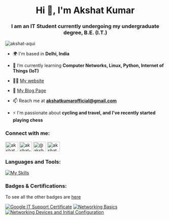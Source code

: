 <h1 align="center">Hi 👋, I'm Akshat Kumar</h1>
<h3 align="center">I am an IT Student currently undergoing my undergraduate degree, B.E. (I.T.)</h3>

<p align="left"> <img src="https://komarev.com/ghpvc/?username=akshat-aqui&label=Profile%20views&color=0e75b6&style=flat" alt="akshat-aqui" /> </p>


- 🌍 I'm based in **Delhi, India**

- 🌱 I’m currently learning **Computer Networks, Linux, Python, Internet of Things (IoT)**

- 👨‍💻 [My website](https://akshat-aqui.github.io/)

- 📝 [My Blog Page](https://akshat-aqui.hashnode.dev/)

- 📫 Reach me at **akshatkumarofficial@gmail.com**

- ⚡ I'm passionate about **cycling and travel, and I've recently started playing chess**

<h3 align="left">Connect with me:</h3>
<p align="left">
<a href="https://twitter.com/akshat_aqui" target="blank"><img align="center" src="https://raw.githubusercontent.com/rahuldkjain/github-profile-readme-generator/master/src/images/icons/Social/twitter.svg" alt="akshat_aqui" height="30" width="40" /></a>
<a href="https://linkedin.com/in/akshat-aqui" target="blank"><img align="center" src="https://raw.githubusercontent.com/rahuldkjain/github-profile-readme-generator/master/src/images/icons/Social/linked-in-alt.svg" alt="akshat-aqui" height="30" width="40" /></a>
<a href="https://hashnode.com/@akshat-aqui" target="blank"><img align="center" src="https://raw.githubusercontent.com/rahuldkjain/github-profile-readme-generator/master/src/images/icons/Social/hashnode.svg" alt="@akshat-aqui" height="30" width="40" /></a>
<a href="https://www.hackerrank.com/akshat_aqui" target="blank"><img align="center" src="https://raw.githubusercontent.com/rahuldkjain/github-profile-readme-generator/master/src/images/icons/Social/hackerrank.svg" alt="akshat_aqui" height="30" width="40" /></a>
</p>

<h3 align="left">Languages and Tools:</h3>

[![My Skills](https://skillicons.dev/icons?i=ansible,arduino,bash,docker,gcp,github,linux,powershell,py,raspberrypi,vscode)](https://skillicons.dev)

<h3 align="left">Badges & Certifications:</h3>

To see all the other badges are [here](https://www.credly.com/users/akshat-aqui/badges)
<!--START_SECTION:badges-->
[![Google IT Support Certificate](https://images.credly.com/size/100x100/images/ae2f5bae-b110-4ea1-8e26-77cf5f76c81e/GCC_badge_IT_Support_1000x1000.png)](https://www.credly.com/badges/30dfbe31-859b-4dfb-8738-42b2a06ad3c3/public_url "Google IT Support Certificate")
[![Networking Basics](https://images.credly.com/size/100x100/images/5bdd6a39-3e03-4444-9510-ecff80c9ce79/image.png)](https://www.credly.com/badges/df657064-2d4a-4e9b-8bde-dc8b5f903abd/public_url "Cisco Networking Basics")
[![Networking Devices and Initial Configuration](https://images.credly.com/size/100x100/images/88316fe8-5651-4e61-a6be-5be1558f049e/image.png)](https://www.credly.com/badges/44a5b822-d6b2-4bc6-8df2-f50b746dd5ac/public_url "Cisco Networking Devices and Initial Configuration")
<!--END_SECTION:badges-->

